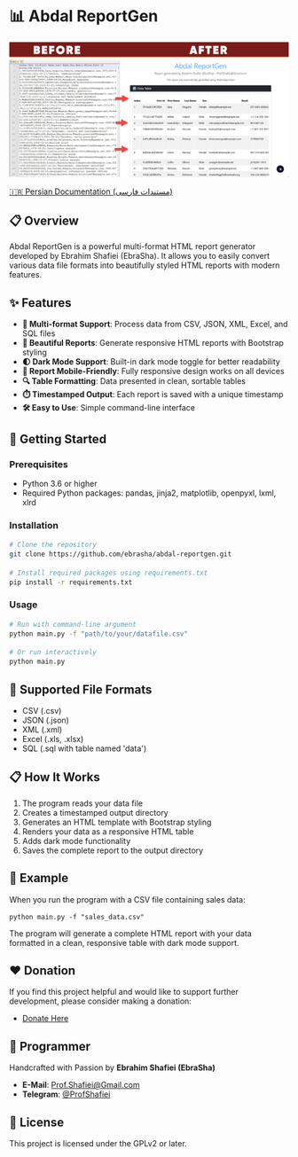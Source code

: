 # 📊 Abdal ReportGen

<p align="center">
  <img src="scr.jpg" alt="Abdal ReportGen Screenshot">
</p>

[🇮🇷 Persian Documentation (مستندات فارسی)](README_FA.md)

## 📋 Overview
Abdal ReportGen is a powerful multi-format HTML report generator developed by Ebrahim Shafiei (EbraSha). It allows you to easily convert various data file formats into beautifully styled HTML reports with modern features.

## ✨ Features
- **🔄 Multi-format Support**: Process data from CSV, JSON, XML, Excel, and SQL files
- **🎨 Beautiful Reports**: Generate responsive HTML reports with Bootstrap styling
- **🌓 Dark Mode Support**: Built-in dark mode toggle for better readability
- **📱 Report Mobile-Friendly**: Fully responsive design works on all devices
- **🔍 Table Formatting**: Data presented in clean, sortable tables
- **⏱️ Timestamped Output**: Each report is saved with a unique timestamp
- **🛠️ Easy to Use**: Simple command-line interface

## 🚀 Getting Started
### Prerequisites
- Python 3.6 or higher
- Required Python packages: pandas, jinja2, matplotlib, openpyxl, lxml, xlrd

### Installation
```bash
# Clone the repository
git clone https://github.com/ebrasha/abdal-reportgen.git

# Install required packages using requirements.txt
pip install -r requirements.txt
```

### Usage
```bash
# Run with command-line argument
python main.py -f "path/to/your/datafile.csv"

# Or run interactively
python main.py
```

## 📁 Supported File Formats
- CSV (.csv)
- JSON (.json)
- XML (.xml)
- Excel (.xls, .xlsx)
- SQL (.sql with table named 'data')

## 📋 How It Works
1. The program reads your data file
2. Creates a timestamped output directory
3. Generates an HTML template with Bootstrap styling
4. Renders your data as a responsive HTML table
5. Adds dark mode functionality
6. Saves the complete report to the output directory

## 🔧 Example
When you run the program with a CSV file containing sales data:
```
python main.py -f "sales_data.csv"
```

The program will generate a complete HTML report with your data formatted in a clean, responsive table with dark mode support.

## ❤️ Donation
If you find this project helpful and would like to support further development, please consider making a donation:
- [Donate Here](https://ebrasha.com/abdal-donation)

## 🤵 Programmer
Handcrafted with Passion by **Ebrahim Shafiei (EbraSha)**
- **E-Mail**: Prof.Shafiei@Gmail.com
- **Telegram**: [@ProfShafiei](https://t.me/ProfShafiei)

## 📜 License
This project is licensed under the GPLv2 or later.
